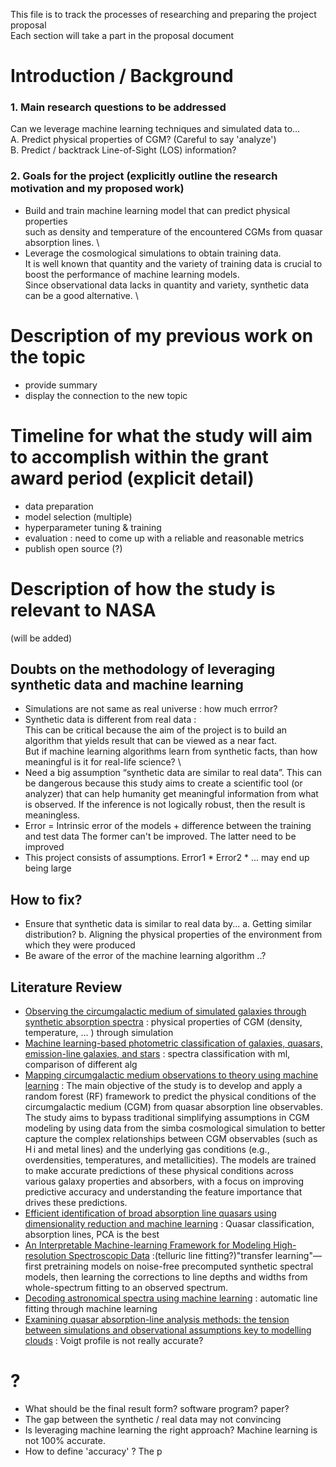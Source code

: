 This file is to track the processes of researching and preparing the project proposal \
Each section will take a part in the proposal document


# Introduction / Background
### 1. Main research questions to be addressed
Can we leverage machine learning techniques and simulated data to...\
  A. Predict physical properties of CGM? (Careful to say 'analyze')\
  B. Predict / backtrack Line-of-Sight (LOS) information?



### 2. Goals for the project (explicitly outline the research motivation and my proposed work)
- Build and train machine learning model that can predict physical properties \
  such as density and temperature of the encountered CGMs from quasar absorption lines. \
- Leverage the cosmological simulations to obtain training data. \
  It is well known that quantity and the variety of training data is crucial to boost the performance of machine learning models. \
  Since observational data lacks in quantity and variety, synthetic data can be a good alternative. \



# Description of my previous work on the topic
- provide summary
- display the connection to the new topic


# Timeline for what the study will aim to accomplish within the grant award period (explicit detail)
- data preparation
- model selection (multiple) 
- hyperparameter tuning & training
- evaluation : need to come up with a reliable and reasonable metrics 
- publish open source (?)


# Description of how the study is relevant to NASA
(will be added)

## Doubts on the methodology of leveraging synthetic data and machine learning
- Simulations are not same as real universe : how much errror? 
- Synthetic data is different from real data : \
  This can be critical because the aim of the project is to build an algorithm that yields result that can be viewed as a near fact. \
  But if machine learning algorithms learn from synthetic facts, than how meaningful is it for real-life science? \
- Need a big assumption “synthetic data are similar to real data”.
  This can be dangerous because this study aims to create a scientific tool (or analyzer) that can help humanity get meaningful information from what is observed.
 	If the inference is not logically robust, then the result is meaningless.
- Error = Intrinsic error of the models + difference between the training and test data
  The former can't be improved. The latter need to be improved
- This project consists of assumptions. Error1 * Error2 * ... may end up being large 

## How to fix? 
- Ensure that synthetic data is similar to real data by...
  a. Getting similar distribution?
  b. Aligning the physical properties of the environment from which they were produced
- Be aware of the error of the machine learning algorithm ..?


## Literature Review
-	[Observing the circumgalactic medium of simulated galaxies through synthetic absorption spectra](https://academic.oup.com/mnras/article/479/2/1822/5046485)
 : physical properties of CGM (density, temperature, … ) through simulation
-	[Machine learning-based photometric classification of galaxies, quasars, emission-line galaxies, and stars](https://arxiv.org/pdf/2311.02951)
 : spectra classification with ml, comparison of different alg
-	[Mapping circumgalactic medium observations to theory using machine learning](https://academic.oup.com/mnras/article/525/1/1167/7241539#414139466)
 : The main objective of the study is to develop and apply a random forest (RF) framework to predict the physical conditions of the circumgalactic medium (CGM) from quasar absorption line observables. The study aims to bypass traditional simplifying assumptions in CGM modeling by using data from the simba cosmological simulation to better capture the complex relationships between CGM observables (such as H i and metal lines) and the underlying gas conditions (e.g., overdensities, temperatures, and metallicities). The models are trained to make accurate predictions of these physical conditions across various galaxy properties and absorbers, with a focus on improving predictive accuracy and understanding the feature importance that drives these predictions.
-	[Efficient identification of broad absorption line quasars using dimensionality reduction and machine learning](https://arxiv.org/abs/2404.12270)
	 : Quasar classification, absorption lines, PCA is the best
-	[An Interpretable Machine-learning Framework for Modeling High-resolution Spectroscopic Data](https://arxiv.org/abs/2210.01827)
	:(telluric line fitting?)"transfer learning"—first pretraining models on noise-free precomputed synthetic spectral models, then learning the corrections to line depths and widths from whole-spectrum fitting to an observed spectrum. 
-	[Decoding astronomical spectra using machine learning](https://discovery.ucl.ac.uk/id/eprint/10150994/)
 : automatic line fitting through machine learning
-	[Examining quasar absorption-line analysis methods: the tension between simulations and observational assumptions key to modelling clouds](https://arxiv.org/abs/2202.12228) 
  : Voigt profile is not really accurate?



# ?
- What should be the final result form? software program? paper?
- The gap between the synthetic / real data may not convincing
- Is leveraging machine learning the right approach? Machine learning is not 100% accurate.
- How to define 'accuracy' ? The p
